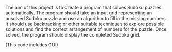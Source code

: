 The aim of this project is to
Create a program that solves Sudoku
puzzles automatically. The program
should take an input grid representing
an unsolved Sudoku puzzle and use an
algorithm to fill in the missing numbers.
It should use backtracking or other
suitable techniques to explore possible
solutions and find the correct
arrangement of numbers for the puzzle.
Once solved, the program should
display the completed Sudoku grid.

(This code includes GUI)

